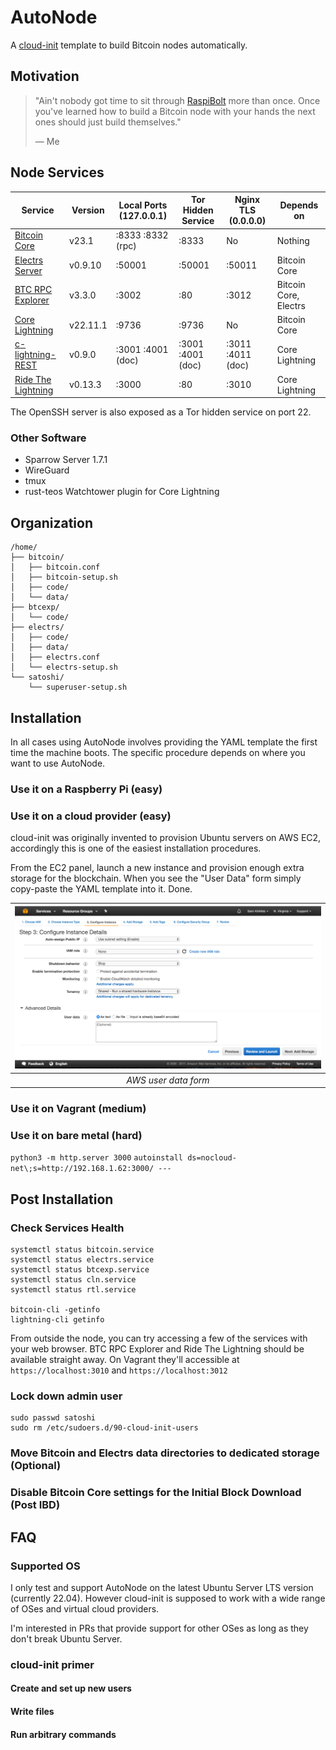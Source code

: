 # AutoNode

A [cloud-init](https://cloud-init.io) template to build Bitcoin nodes automatically.

## Motivation

> "Ain't nobody got time to sit through [RaspiBolt](https://raspibolt.org/) more than once. Once you've learned how to build a Bitcoin node with your hands the next ones should just build themselves."
>
> — Me

## Node Services

| Service              | Version  | Local Ports (127.0.0.1) | Tor Hidden Service | Nginx TLS (0.0.0.0) | Depends on            |
|----------------------|----------|-------------------------|--------------------|---------------------|-----------------------|
| [Bitcoin Core]       | v23.1    | :8333 :8332 (rpc)       | :8333              | No                  | Nothing               |
| [Electrs Server]     | v0.9.10  | :50001                  | :50001             | :50011              | Bitcoin Core          |
| [BTC RPC Explorer]   | v3.3.0   | :3002                   | :80                | :3012               | Bitcoin Core, Electrs |
| [Core Lightning]     | v22.11.1 | :9736                   | :9736              | No                  | Bitcoin Core          |
| [c-lightning-REST]   | v0.9.0   | :3001 :4001 (doc)       | :3001 :4001 (doc)  | :3011 :4011 (doc)   | Core Lightning        |
| [Ride The Lightning] | v0.13.3  | :3000                   | :80                | :3010               | Core Lightning        |

The OpenSSH server is also exposed as a Tor hidden service on port 22.

### Other Software

* Sparrow Server 1.7.1
* WireGuard
* tmux
* rust-teos Watchtower plugin for Core Lightning

## Organization

```
/home/
├── bitcoin/
│   ├── bitcoin.conf
│   ├── bitcoin-setup.sh
│   ├── code/
│   └── data/
├── btcexp/
│   └── code/
├── electrs/
│   ├── code/
│   ├── data/
│   ├── electrs.conf
│   └── electrs-setup.sh
└── satoshi/
    └── superuser-setup.sh
```

## Installation

In all cases using AutoNode involves providing the YAML template the first time the machine boots.
The specific procedure depends on where you want to use AutoNode.

### Use it on a Raspberry Pi (easy)

### Use it on a cloud provider (easy)

cloud-init was originally invented to provision Ubuntu servers on AWS EC2, accordingly this is one
of the easiest installation procedures.

From the EC2 panel, launch a new instance and provision enough extra storage for the blockchain.
When you see the "User Data" form simply copy-paste the YAML template into it. Done.

| ![AWS EC2 User Data form](docs/images/user-data-field.png) |
|:--:|
| *AWS user data form* |

### Use it on Vagrant (medium)

### Use it on bare metal (hard)

`python3 -m http.server 3000`
`autoinstall ds=nocloud-net\;s=http://192.168.1.62:3000/ ---`

## Post Installation

### Check Services Health

```shell
systemctl status bitcoin.service
systemctl status electrs.service
systemctl status btcexp.service
systemctl status cln.service
systemctl status rtl.service

bitcoin-cli -getinfo
lightning-cli getinfo
```

From outside the node, you can try accessing a few of the services with your web browser.
BTC RPC Explorer and Ride The Lightning should be available straight away. On Vagrant they'll accessible
at `https://localhost:3010` and `https://localhost:3012`

### Lock down admin user

```shell
sudo passwd satoshi
sudo rm /etc/sudoers.d/90-cloud-init-users
```

### Move Bitcoin and Electrs data directories to dedicated storage (Optional)

### Disable Bitcoin Core settings for the Initial Block Download (Post IBD)

## FAQ

### Supported OS

I only test and support AutoNode on the latest Ubuntu Server LTS version (currently 22.04).
However cloud-init is supposed to work with a wide range of OSes and virtual cloud providers.

I'm interested in PRs that provide support for other OSes as long as they don't break Ubuntu Server.

### cloud-init primer

#### Create and set up new users

#### Write files

#### Run arbitrary commands

[Bitcoin Core]: https://github.com/bitcoin/bitcoin
[Electrs Server]: https://github.com/romanz/electrs
[BTC RPC Explorer]: https://github.com/janoside/btc-rpc-explorer
[Core Lightning]: https://github.com/ElementsProject/lightning
[c-lightning-REST]: https://github.com/Ride-The-Lightning/c-lightning-REST
[Ride The Lightning]: https://github.com/Ride-The-Lightning/RTL
